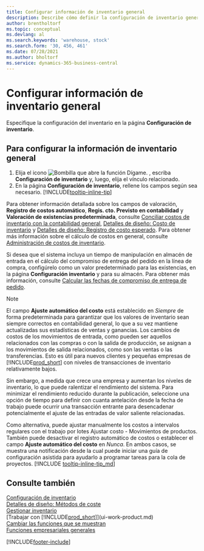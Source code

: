 ```yaml
---
title: Configurar información de inventario general
description: Describe cómo definir la configuración de inventario general para que pueda administrar el almacén y las existencias.
author: brentholtorf
ms.topic: conceptual
ms.devlang: al
ms.search.keywords: 'warehouse, stock'
ms.search.form: '30, 456, 461'
ms.date: 07/28/2021
ms.author: bholtorf
ms.service: dynamics-365-business-central
---
```

# <a name="set-up-general-inventory-information"></a>Configurar información de inventario general

Especifique la configuración del inventario en la página **Configuración de inventario**.

## <a name="to-set-up-general-inventory-information"></a>Para configurar la información de inventario general

1. Elija el icono ![Bombilla que abre la función Dígame.](media/ui-search/search_small.png "Dígame qué desea hacer") , escriba **Configuración de inventario** y, luego, elija el vínculo relacionado.
2. En la página **Configuración de inventario**, rellene los campos según sea necesario. [!INCLUDE[tooltip-inline-tip](includes/tooltip-inline-tip_md.md)]

Para obtener información detallada sobre los campos de valoración, **Registro de costos automático**, **Regis. cto. Previsto en contabilidad** y **Valoración de existencias predeterminada**, consulte [Conciliar costos de inventario con la contabilidad general](finance-how-to-post-inventory-costs-to-the-general-ledger.md), [Detalles de diseño: Costo de inventario](design-details-inventory-costing.md) y [Detalles de diseño: Registro de costo esperado](design-details-expected-cost-posting.md). Para obtener más información sobre el cálculo de costos en general, consulte [Administración de costos de inventario](finance-manage-inventory-costs.md).  

Si desea que el sistema incluya un tiempo de manipulación en almacén de entrada en el cálculo del compromiso de entrega del pedido en la línea de compra, configúrelo como un valor predeterminado para las existencias, en la página **Configuración inventario** y para su almacén. Para obtener más información, consulte [Calcular las fechas de compromiso de entrega de pedido](sales-how-to-calculate-order-promising-dates.md).  

> [!NOTE]
> El campo **Ajuste automático del costo** está establecido en *Siempre* de forma predeterminada para garantizar que los valores de inventario sean siempre correctos en contabilidad general, lo que a su vez mantiene actualizadas sus estadísticas de ventas y ganancias. Los cambios de costos de los movimientos de entrada, como pueden ser aquellos relacionados con las compras o con la salida de producción, se asignan a los movimientos de salida relacionados, como son las ventas o las transferencias. Esto es útil para nuevos clientes y pequeñas empresas de [!INCLUDE[prod_short](includes/prod_short.md)] con niveles de transacciones de inventario relativamente bajos.
>
> Sin embargo, a medida que crece una empresa y aumentan los niveles de inventario, lo que puede ralentizar el rendimiento del sistema. Para minimizar el rendimiento reducido durante la publicación, seleccione una opción de tiempo para definir con cuanta antelación desde la fecha de trabajo puede ocurrir una transacción entrante para desencadenar potencialmente el ajuste de las entradas de valor saliente relacionadas.
>
> Como alternativa, puede ajustar manualmente los costos a intervalos regulares con el trabajo por lotes Ajustar costo - Movimientos de productos. También puede desactivar el registro automático de costos o establecer el campo **Ajuste automático del costo** en *Nunca*. En ambos casos, se muestra una notificación desde la cual puede iniciar una guía de configuración asistida para ayudarlo a programar tareas para la cola de proyectos. [!INCLUDE [tooltip-inline-tip_md](includes/tooltip-inline-tip_md.md)]

## <a name="see-also"></a>Consulte también

[Configuración de inventario](inventory-setup-inventory.md)  
[Detalles de diseño: Métodos de coste](design-details-costing-methods.md)  
[Gestionar inventario](inventory-manage-inventory.md)  
[Trabajar con [!INCLUDE[prod_short](includes/prod_short.md)]](ui-work-product.md)  
[Cambiar las funciones que se muestran](ui-experiences.md)  
[Funciones empresariales generales](ui-across-business-areas.md)  


[!INCLUDE[footer-include](includes/footer-banner.md)]
